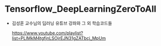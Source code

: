 # Tensorflow_DeepLearningZeroToAll

- 김성훈 교수님의 딥러닝 유튜브 강좌와 그 외 학습코드들

  https://www.youtube.com/playlist?list=PLlMkM4tgfjnLSOjrEJN31gZATbcj_MpUm
